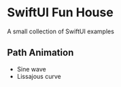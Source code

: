 # SwiftUI Fun House

A small collection of SwiftUI examples

## Path Animation
- Sine wave
- Lissajous curve
